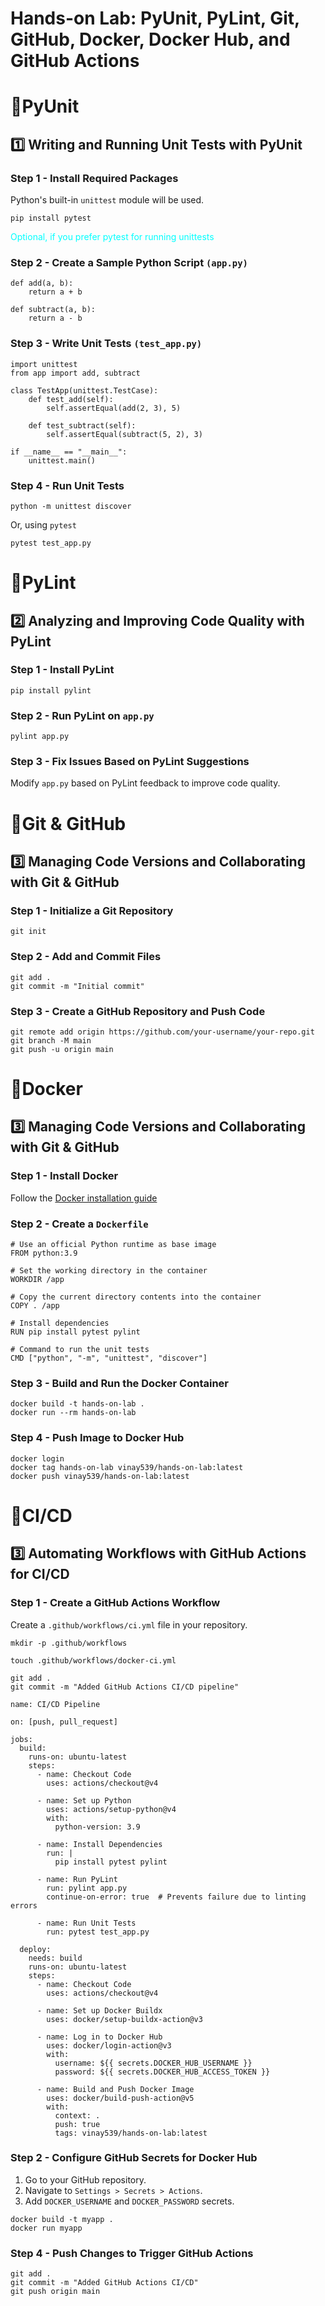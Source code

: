 # **Hands-on Lab: PyUnit, PyLint, Git, GitHub, Docker, Docker Hub, and GitHub Actions**


# **📌PyUnit**
## 1️⃣ **Writing and Running Unit Tests with PyUnit**

### **Step 1** - Install Required Packages
Python's built-in `unittest` module will be used.
~~~
pip install pytest
~~~
<span style="color:cyan">Optional, if you prefer pytest for running unittests</span>

### **Step 2** - Create a Sample Python Script `(app.py)`
~~~
def add(a, b):
    return a + b

def subtract(a, b):
    return a - b
~~~

### **Step 3** - Write Unit Tests `(test_app.py)`
~~~
import unittest
from app import add, subtract

class TestApp(unittest.TestCase):
    def test_add(self):
        self.assertEqual(add(2, 3), 5)
    
    def test_subtract(self):
        self.assertEqual(subtract(5, 2), 3)

if __name__ == "__main__":
    unittest.main()
~~~

### **Step 4** - Run Unit Tests
~~~
python -m unittest discover
~~~
Or, using `pytest`
~~~
pytest test_app.py
~~~


# **📌PyLint**
## 2️⃣ **Analyzing and Improving Code Quality with PyLint**

### **Step 1** - Install PyLint
~~~
pip install pylint
~~~

### **Step 2** - Run PyLint on `app.py`
~~~
pylint app.py
~~~

### **Step 3** - Fix Issues Based on PyLint Suggestions
Modify `app.py` based on PyLint feedback to improve code quality.


# **📌Git & GitHub**
## 3️⃣ **Managing Code Versions and Collaborating with Git & GitHub**

### **Step 1** - Initialize a Git Repository
~~~
git init
~~~

### **Step 2** - Add and Commit Files
~~~
git add .
git commit -m "Initial commit"
~~~

### **Step 3** - Create a GitHub Repository and Push Code
~~~
git remote add origin https://github.com/your-username/your-repo.git
git branch -M main
git push -u origin main
~~~

# **📌Docker**
## 3️⃣ **Managing Code Versions and Collaborating with Git & GitHub**

### **Step 1** - Install Docker
Follow the [Docker installation guide](https://docs.docker.com/desktop/setup/install/windows-install/)


### **Step 2** - Create a `Dockerfile`
~~~
# Use an official Python runtime as base image
FROM python:3.9

# Set the working directory in the container
WORKDIR /app

# Copy the current directory contents into the container
COPY . /app

# Install dependencies
RUN pip install pytest pylint

# Command to run the unit tests
CMD ["python", "-m", "unittest", "discover"]
~~~

### **Step 3** - Build and Run the Docker Container
~~~
docker build -t hands-on-lab .
docker run --rm hands-on-lab
~~~

### **Step 4** - Push Image to Docker Hub
~~~
docker login
docker tag hands-on-lab vinay539/hands-on-lab:latest
docker push vinay539/hands-on-lab:latest
~~~

# **📌CI/CD**
## 3️⃣ **Automating Workflows with GitHub Actions for CI/CD**

### **Step 1** - Create a GitHub Actions Workflow
Create a `.github/workflows/ci.yml` file in your repository.
~~~
mkdir -p .github/workflows
~~~

~~~
touch .github/workflows/docker-ci.yml
~~~

~~~
git add .
git commit -m "Added GitHub Actions CI/CD pipeline"
~~~

~~~
name: CI/CD Pipeline

on: [push, pull_request]

jobs:
  build:
    runs-on: ubuntu-latest
    steps:
      - name: Checkout Code
        uses: actions/checkout@v4
      
      - name: Set up Python
        uses: actions/setup-python@v4
        with:
          python-version: 3.9
      
      - name: Install Dependencies
        run: |
          pip install pytest pylint
      
      - name: Run PyLint
        run: pylint app.py
        continue-on-error: true  # Prevents failure due to linting errors
      
      - name: Run Unit Tests
        run: pytest test_app.py

  deploy:
    needs: build
    runs-on: ubuntu-latest
    steps:
      - name: Checkout Code
        uses: actions/checkout@v4

      - name: Set up Docker Buildx
        uses: docker/setup-buildx-action@v3

      - name: Log in to Docker Hub
        uses: docker/login-action@v3
        with:
          username: ${{ secrets.DOCKER_HUB_USERNAME }}
          password: ${{ secrets.DOCKER_HUB_ACCESS_TOKEN }}

      - name: Build and Push Docker Image
        uses: docker/build-push-action@v5
        with:
          context: .
          push: true
          tags: vinay539/hands-on-lab:latest
~~~

### **Step 2** - Configure GitHub Secrets for Docker Hub
1. Go to your GitHub repository.
2. Navigate to `Settings > Secrets > Actions`.
3. Add `DOCKER_USERNAME` and `DOCKER_PASSWORD` secrets.
~~~
docker build -t myapp .
docker run myapp
~~~

### **Step 4** - Push Changes to Trigger GitHub Actions
~~~
git add .
git commit -m "Added GitHub Actions CI/CD"
git push origin main
~~~